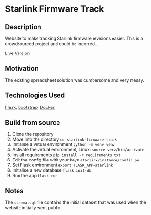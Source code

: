 # Starlink Firmware Track
## Description
Website to make tracking Starlink firmware revisions easier. This is a crowdsourced project and could be incorrect.

[Live Version](https://starlinkversions.com)

## Motivation
The existing spreadsheet solution was cumbersome and very messy.

## Technologies Used
[Flask](https://flask.palletsprojects.com),
[Bootstrap](https://getbootstrap.com),
[Docker](https://www.docker.com),

## Build from source
1. Clone the repository
2. Move into the directory `cd starlink-firmware-track`
3. Initialise a virtual environment `python -m venv venv`
4. Activate the virtual environment, Linux: `source venv/bin/activate`
5. Install requirements `pip install -r requirements.txt`
6. Edit the config file with your keys `starlink/instance/config.py`
7. Set Flask environment `export FLASK_APP=starlink`
8. Initialise a new database `flask init-db`
9. Run the app `flask run`

## Notes
The `schema.sql` file contains the initial dataset that was used when the website initially went public.

